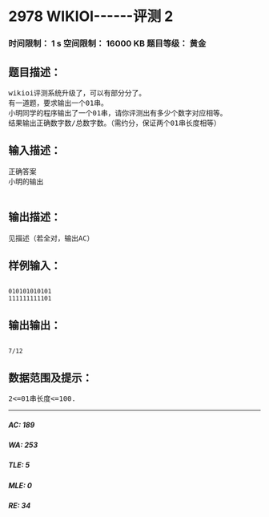 # 2978 WIKIOI------评测 2   
### 时间限制： 1 s     空间限制： 16000 KB     题目等级： 黄金  
## 题目描述：  

<pre>
wikioi评测系统升级了，可以有部分分了。
有一道题，要求输出一个01串。
小明同学的程序输出了一个01串，请你评测出有多少个数字对应相等。
结果输出正确数字数/总数字数。（需约分，保证两个01串长度相等）
</pre>
  
  
## 输入描述：  

<pre>
正确答案
小明的输出
 
</pre>
  
  
## 输出描述：  

<pre>
见描述（若全对，输出AC）
</pre>
  
  
## 样例输入：  

<pre><code>
010101010101
111111111101
</code></pre>
  
  
## 输出输出：  

<pre><code>
7/12
</code></pre>
  
  
## 数据范围及提示：  

<pre>
2<=01串长度<=100.
</pre>
  
  
***  

##### AC: 189  
##### WA: 253  
##### TLE: 5  
##### MLE: 0  
##### RE: 34  
